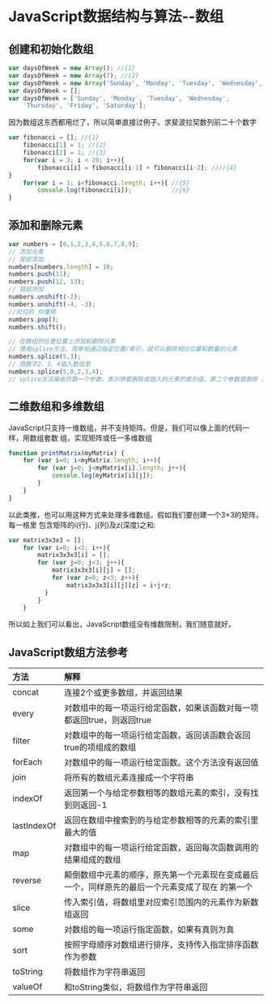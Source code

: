 # JavaScript数据结构与算法--数组
## 创建和初始化数组
```javascript
var daysOfWeek = new Array(); //{1}
var daysOfWeek = new Array(7); //{2}
var daysOfWeek = new Array('Sunday', 'Monday', 'Tuesday', 'Wednesday', 'Thursday', 'Friday', 'Saturday'); //{3}
var daysOfWeek = [];
var daysOfWeek = ['Sunday', 'Monday', 'Tuesday', 'Wednesday',
    'Thursday', 'Friday', 'Saturday'];
```
因为数组这东西都用烂了，所以简单直接过例子。求斐波拉契数列前二十个数字
```javascript
var fibonacci = []; //{1}
    fibonacci[1] = 1; //{2}
    fibonacci[2] = 1; //{3}
    for(var i = 3; i < 20; i++){
        fibonacci[i] = fibonacci[i-1] + fibonacci[i-2]; ////{4}
}
    for(var i = 1; i<fibonacci.length; i++){ //{5}
        console.log(fibonacci[i]);           //{6}
}
```

## 添加和删除元素

```javascript
var numbers = [0,1,2,3,4,5,6,7,8,9];
// 添加元素
// 尾部添加
numbers[numbers.length] = 10;
numbers.push(11);
numbers.push(12, 13);
// 首部添加
numbers.unshift(-2);
numbers.unshift(-4, -3);
//对应的 你懂得
numbers.pop();
numbers.shift();

// 在数组的任意位置上添加和删除元素
// 使用splice方法，简单地通过指定位置/索引，就可以删除相应位置和数量的元素
numbers.splice(5,3);
// 把数字2、3、4插入数组里
numbers.splice(5,0,2,3,4);
// splice方法接收的第一个参数，表示想要删除或插入的元素的索引值。第二个参数是删除 元素的个数(这个例子里，我们的目的不是删除元素，所以传入0)。第三个参数往后，就是要添 加到数组里的值(元素2、3、4)。输出会发现值又变成了从3到12。
```

## 二维数组和多维数组
JavaScript只支持一维数组，并不支持矩阵。但是，我们可以像上面的代码一样，用数组套数 组，实现矩阵或任一多维数组

```javascript
function printMatrix(myMatrix) {
    for (var i=0; i<myMatrix.length; i++){
        for (var j=0; j<myMatrix[i].length; j++){
            console.log(myMatrix[i][j]);
        } 
    }
}
```

以此类推，也可以用这种方式来处理多维数组。假如我们要创建一个3×3的矩阵，每一格里 包含矩阵的i(行)、j(列)及z(深度)之和:
```javascript
var matrix3x3x3 = [];
    for (var i=0; i<3; i++){
        matrix3x3x3[i] = [];
        for (var j=0; j<3; j++){ 
            matrix3x3x3[i][j] = [];
            for (var z=0; z<3; z++){
                matrix3x3x3[i][j][z] = i+j+z;
          } 
        }
    }
```
所以如上我们可以看出，JavaScript数组没有维数限制，我们随意就好。

## JavaScript数组方法参考
| 方法   | 解释 |
| :----|:----|
| concat | 连接2个或更多数组，并返回结果 |
| every |对数组中的每一项运行给定函数，如果该函数对每一项都返回true，则返回true |
| filter|对数组中的每一项运行给定函数，返回该函数会返回true的项组成的数组|
|forEach|对数组中的每一项运行给定函数。这个方法没有返回值|
|join|将所有的数组元素连接成一个字符串|
|indexOf|返回第一个与给定参数相等的数组元素的索引，没有找到则返回-1|
|lastIndexOf|返回在数组中搜索到的与给定参数相等的元素的索引里最大的值|
|map|对数组中的每一项运行给定函数，返回每次函数调用的结果组成的数组|
|reverse|颠倒数组中元素的顺序，原先第一个元素现在变成最后一个，同样原先的最后一个元素变成了现在 的第一个|
|slice|传入索引值，将数组里对应索引范围内的元素作为新数组返回|
|some|对数组的每一项运行指定函数，如果有真则为真
|sort|按照字母顺序对数组进行排序，支持传入指定排序函数作为参数
toString|将数组作为字符串返回|
|valueOf|和toString类似，将数组作为字符串返回|

